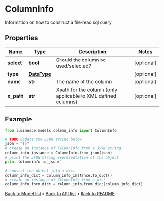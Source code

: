 # ColumnInfo

Information on how to construct a file-read sql query

## Properties
Name | Type | Description | Notes
------------ | ------------- | ------------- | -------------
**select** | **bool** | Should the column be used/selected? | [optional] 
**type** | [**DataType**](DataType.md) |  | [optional] 
**name** | **str** | The name of the column | [optional] 
**x_path** | **str** | Xpath for the column (only applicable to XML defined columns) | [optional] 

## Example

```python
from luminesce.models.column_info import ColumnInfo

# TODO update the JSON string below
json = "{}"
# create an instance of ColumnInfo from a JSON string
column_info_instance = ColumnInfo.from_json(json)
# print the JSON string representation of the object
print ColumnInfo.to_json()

# convert the object into a dict
column_info_dict = column_info_instance.to_dict()
# create an instance of ColumnInfo from a dict
column_info_form_dict = column_info.from_dict(column_info_dict)
```
[Back to Model list](../README.md#documentation-for-models) &#8226; [Back to API list](../README.md#documentation-for-api-endpoints) &#8226; [Back to README](../README.md)


